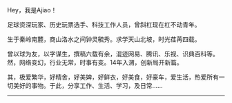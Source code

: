 
Hey，我是Ajiao！

足球资深玩家、历史玩票选手、科技工作人员，曾斜杠现在杠不动青年。

生于秦岭南麓，商山洛水之间钟灵毓秀。求学天山北坡，时光荏苒四载。

曾以球为友，以字谋生，撰稿六载有余，混迹网易、腾讯、乐视、识典百科等。然，网络变幻，行业无常，时事有变。14年入渭，创新局开新篇。

其，极爱繁华，好精舍，好美婢，好鲜衣，好美食，好豪车，爱生活，热爱所有一切美好的事物。于此，分享工作、生活、学习，及日常……

---